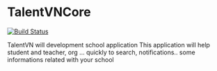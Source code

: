 # TalentVNCore

[![Build Status](https://dev.azure.com/tvnhat/DevOpsLearning/_apis/build/status/DevOpsLearning?branchName=master)](https://dev.azure.com/tvnhat/DevOpsLearning/_build/latest?definitionId=1&branchName=master)

TalentVN will development school application
This application will help student and teacher, org ... quickly to search, notifications.. some informations related with your school
